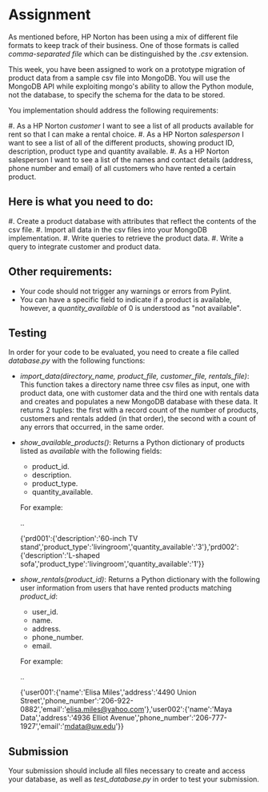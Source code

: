 # Assignment

As mentioned before, HP Norton has been using a mix of different file formats
to keep track of their business. One of those formats is called *comma-separated file*
which can be distinguished by the *.csv* extension. 

This week, you have been assigned to work on a prototype migration of product data from a sample csv
file into MongoDB. You will use the MongoDB API while exploiting mongo's ability to
allow the Python module, not the database, to specify the schema for the data to
be stored.

You implementation should address the following requirements:

#. As a HP Norton *customer* I want to see a list of all products available for
   rent so that I can make a rental choice.
#. As a HP Norton *salesperson* I want to see a list of all of the different
   products, showing product ID, description, product type and quantity available.
#. As a HP Norton salesperson I want to see a list of the names and contact
   details (address, phone number and email) of all customers who have rented a certain product.

Here is what you need to do:
----------------------------
#. Create a product database with attributes that reflect the contents of the
   csv file.
#. Import all data in the csv files into your MongoDB implementation.
#. Write queries to retrieve the product data.
#. Write a query to integrate customer and product data.


Other requirements:
-------------------
- Your code should not trigger any warnings or errors from Pylint.
- You can have a specific field to indicate if a product is available, however, a *quantity_available* of 0 is understood as "not available".

Testing
-------
In order for your code to be evaluated, you need to create a file called *database.py* with the following functions:

- *import_data(directory_name, product_file, customer_file, rentals_file)*: This function takes a directory name three csv files as input, one with product data, one with customer data and the third one with rentals data and creates and populates a new MongoDB database with  these data. It returns 2 tuples: the first with a record count of the number of
products, customers and rentals added (in that order), the second with a count of any errors that occurred, in
the same order. 


- *show_available_products()*: Returns a Python dictionary of products listed as *available* with the following fields:
    - product_id.
    - description.
    - product_type.
    - quantity_available.

    For example:

    ..

    {'prd001':{'description':'60-inch TV stand','product_type':'livingroom','quantity_available':'3'},'prd002':{'description':'L-shaped sofa','product_type':'livingroom','quantity_available':'1'}}

- *show_rentals(product_id)*: Returns a Python dictionary with the following user information from users that have rented products matching *product_id*: 
    - user_id.
    - name.
    - address.
    - phone_number.
    - email.

    For example:

    ..

    {'user001':{'name':'Elisa Miles','address':'4490 Union Street','phone_number':'206-922-0882','email':'elisa.miles@yahoo.com'},'user002':{'name':'Maya Data','address':'4936 Elliot Avenue','phone_number':'206-777-1927','email':'mdata@uw.edu'}}


Submission
----------

Your submission should include all files necessary to create and access your database, as well as *test_database.py* in order to test your submission.
